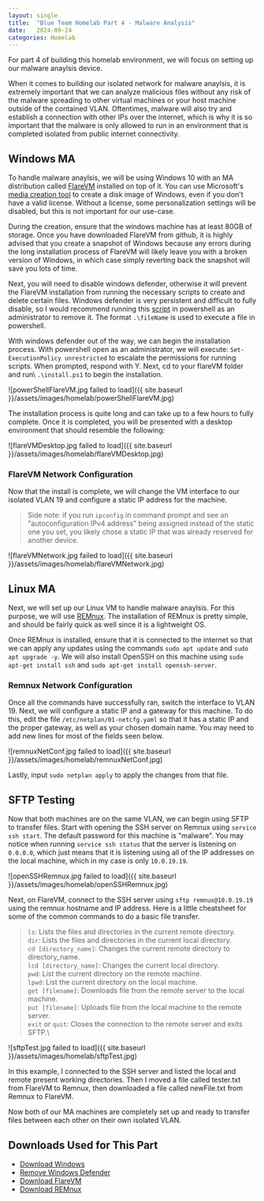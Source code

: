```yaml
---
layout: single
title:  "Blue Team Homelab Part 4 - Malware Analysis"
date:   2024-09-24
categories: Homelab
---
```


For part 4 of building this homelab environment, we will focus on setting up our malware anaylsis device. 

When it comes to building our isolated network for malware anaylsis, it is extremely important that we can analyze malicious files without any risk of the malware spreading to other virtual machines or your host machine outside of the contained VLAN. Oftentimes, malware will also try and establish a connection with other IPs over the internet, which is why it is so important that the malware is only allowed to run in an environment that is completed isolated from public internet connectivity.

## Windows MA
To handle malware anaylsis, we will be using Windows 10 with an MA distribution called [FlareVM](https://github.com/mandiant/flare-vm) installed on top of it. You can use Microsoft's [media creation tool](https://www.microsoft.com/en-us/software-download/windows10) to create a disk image of Windows, even if you don't have a valid license. Without a license, some personalization settings will be disabled, but this is not important for our use-case. 

During the creation, ensure that the windows machine has at least 80GB of storage. Once you have downloaded FlareVM from github, it is highly advised that you create a snapshot of Windows because any errors during the long installation process of FlareVM will likely leave you with a broken version of Windows, in which case simply reverting back the snapshot will save you lots of time.

Next, you will need to disable windows defender, otherwise it will prevent the FlareVM installation from running the necessary scripts to create and delete certain files. Windows defender is very persistent and difficult to fully disable, so I would recommend running this [script](https://github.com/ionuttbara/windows-defender-remover) in powershell as an administrator to remove it. The format ```.\fileName``` is used to execute a file in powershell. 

With windows defender out of the way, we can begin the installation process. With powershell open as an administrator, we will execute: ```Set-ExecutionPolicy unrestricted``` to escalate the permissions for running scripts. When prompted, respond with Y. Next, cd to your flareVM folder and run\ ```.\install.ps1``` to begin the installation. 

![powerShellFlareVM.jpg failed to load]({{ site.baseurl }}/assets/images/homelab/powerShellFlareVM.jpg)

The installation process is quite long and can take up to a few hours to fully complete. Once it is completed, you will be presented with a desktop environment that should resemble the following:

![flareVMDesktop.jpg failed to load]({{ site.baseurl }}/assets/images/homelab/flareVMDesktop.jpg)

### FlareVM Network Configuration
Now that the install is complete, we will change the VM interface to our isolated VLAN 19 and configure a static IP address for the machine.

> Side note: if you run ```ipconfig``` in command prompt and see an "autoconfiguration IPv4 address" being assigned instead of the static one you set, you likely chose a static IP that was already reserved for another device.

![flareVMNetwork.jpg failed to load]({{ site.baseurl }}/assets/images/homelab/flareVMNetwork.jpg)


## Linux MA
Next, we will set up our Linux VM to handle malware anaylsis. For this purpose, we will use [REMnux](https://remnux.org/). The installation of REMnux is pretty simple, and should be fairly quick as well since it is a lightweight OS. 

Once REMnux is installed, ensure that it is connected to the internet so that we can apply any updates using the commands ```sudo apt update``` and ```sudo apt upgrade -y```. We will also install OpenSSH on this machine using ```sudo apt-get install ssh``` and ```sudo apt-get install openssh-server```.  

### Remnux Network Configuration
Once all the commands have successfully ran, switch the interface to VLAN 19. Next, we will configure a static IP and a gateway for this machine. To do this, edit the file ```/etc/netplan/01-netcfg.yaml``` so that it has a static IP and the proper gateway, as well as your chosen domain name. You may need to add new lines for most of the fields seen below.

![remnuxNetConf.jpg failed to load]({{ site.baseurl }}/assets/images/homelab/remnuxNetConf.jpg)

Lastly, input ```sudo netplan apply``` to apply the changes from that file.

## SFTP Testing
Now that both machines are on the same VLAN, we can begin using SFTP to transfer files. Start with opening the SSH server on Remnux using ```service ssh start```. The default password for this machine is "malware". You may notice when running ```service ssh status``` that the server is listening on ```0.0.0.0```, which just means that it is listening using all of the IP addresses on the local machine, which in my case is only ```10.0.19.19```.

![openSSHRemnux.jpg failed to load]({{ site.baseurl }}/assets/images/homelab/openSSHRemnux.jpg)

Next, on FlareVM, connect to the SSH server using ```sftp remnux@10.0.19.19``` using the remnux hostname and IP address. Here is a little cheatsheet for some of the common commands to do a basic file transfer.

>```ls```: Lists the files and directories in the current remote directory.\
>```dir```: Lists the files and directories in the current local directory.\
>```cd [directory_name]```: Changes the current remote directory to directory_name.\
>```lcd [directory_name]```: Changes the current local directory.\
>```pwd```: List the current directory on the remote machine.\
>```lpwd```: List the current directory on the local machine.\
>```get [filename]```: Downloads file from the remote server to the local machine.\
>```put [filename]```: Uploads file from the local machine to the remote server.\
>```exit``` or ```quit```: Closes the connection to the remote server and exits SFTP.\

![sftpTest.jpg failed to load]({{ site.baseurl }}/assets/images/homelab/sftpTest.jpg)

In this example, I connected to the SSH server and listed the local and remote present working directories. Then I moved a file called tester.txt from FlareVM to Remnux, then downloaded a file called newFile.txt from Remnux to FlareVM.

Now both of our MA machines are completely set up and ready to transfer files between each other on their own isolated VLAN.


## Downloads Used for This Part
* [Download Windows](https://www.microsoft.com/en-us/software-download/windows10)
* [Remove Windows Defender](https://github.com/ionuttbara/windows-defender-remover)
* [Download FlareVM](https://github.com/mandiant/flare-vm)
* [Download REMnux](https://remnux.org/)